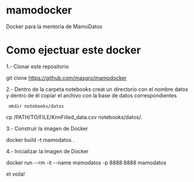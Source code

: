 # mamodocker
Docker para la mentoria de MamoDatos

# Como ejectuar este docker
1.- Clonar este repositorio

 git clone https://github.com/masgro/mamodocker
 
2.- Dentro de la carpeta notebooks creat un directorio con el nombre datos y dentro de él copiar el archivo con la base de datos correspondientes
```
 mkdir notebooks/datos
```
 
 cp /PATH/TO/FILE/KnnFilled_data.csv notebooks/datos/.
  
3.- Construir la imagen de Docker

 docker build -t mamodatos .
 
4.- Inicializar la imagen de Docker

 docker run --rm -it --name mamodatos -p 8888:8888 mamodatos
 
et voila!
